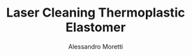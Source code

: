 ---
name: Thermoplastic Elastomer
category: composite
title: Laser Cleaning Thermoplastic Elastomer
headline: Comprehensive technical guide for laser cleaning composite thermoplastic
  elastomer
description: Technical overview of Thermoplastic Elastomer, TPE-Polymer, for laser
  cleaning applications, including optimal 1064nm wavelength interaction, and industrial
  applications in surface preparation.
keywords: thermoplastic elastomer, thermoplastic elastomer composite, laser ablation,
  laser cleaning, non-contact cleaning, pulsed fiber laser, surface contamination
  removal, industrial laser parameters, thermal processing, surface restoration
chemicalProperties:
  symbol: TPE
  formula: TPE-Polymer
  materialType: composite
properties:
  density: 0.9-1.2 g/cm³
  densityNumeric: 1.05
  densityUnit: g/cm³
  densityMin: 0.8 g/cm³
  densityMinNumeric: 0.8
  densityMinUnit: g/cm³
  densityMax: 1.5 g/cm³
  densityMaxNumeric: 1.5
  densityMaxUnit: g/cm³
  densityPercentile: 32.1
  meltingPoint: 120-220°C
  meltingPointNumeric: 170.0
  meltingPointUnit: °C
  meltingPercentile: 18.7
  thermalConductivity: 0.2-0.4 W/m·K
  thermalConductivityNumeric: 0.30000000000000004
  thermalConductivityUnit: W/m·K
  thermalPercentile: 5.2
  tensileStrength: 10-50 MPa
  tensileStrengthNumeric: 30.0
  tensileStrengthUnit: MPa
  tensilePercentile: 8.9
  hardness: 60-90 Shore A
  hardnessNumeric: 75.0
  hardnessUnit: Shore
  hardnessMin: 40 Shore A
  hardnessMinNumeric: 40.0
  hardnessMinUnit: Shore
  hardnessMax: 95 Shore A
  hardnessMaxNumeric: 95.0
  hardnessMaxUnit: Shore
  hardnessPercentile: 45.6
  youngsModulus: 0.1-1.0 GPa
  youngsModulusNumeric: 0.55
  youngsModulusUnit: GPa
  modulusMin: 0.05 GPa
  modulusMinNumeric: 0.05
  modulusMinUnit: GPa
  modulusMax: 2.0 GPa
  modulusMaxNumeric: 2.0
  modulusMaxUnit: GPa
  modulusPercentile: 12.3
  laserType: Pulsed Fiber Laser
  wavelength: 1064nm
  fluenceRange: 1.0–4.5 J/cm²
  chemicalFormula: TPE-Polymer
composition:
- Thermoplastic Elastomer (TPE-Polymer) 85-95%
- Fillers and additives 5-15%
machineSettings:
  powerRange: 50-200W
  powerRangeNumeric: 125.0
  powerRangeUnit: W
  powerRangeMin: 20W
  powerRangeMinNumeric: 20.0
  powerRangeMinUnit: W
  powerRangeMax: 500W
  powerRangeMaxNumeric: 500.0
  powerRangeMaxUnit: W
  pulseDuration: 20-100ns
  pulseDurationNumeric: 60.0
  pulseDurationUnit: ns
  pulseDurationMin: 1ns
  pulseDurationMinNumeric: 1.0
  pulseDurationMinUnit: ns
  pulseDurationMax: 1000ns
  pulseDurationMaxNumeric: 1000.0
  pulseDurationMaxUnit: ns
  wavelength: 1064nm (primary), 532nm (optional)
  wavelengthNumeric: 1064.0
  wavelengthUnit: nm
  wavelengthMin: 355nm
  wavelengthMinNumeric: 355.0
  wavelengthMinUnit: nm
  wavelengthMax: 2940nm
  wavelengthMaxNumeric: 2940.0
  wavelengthMaxUnit: nm
  spotSize: 0.2-1.5mm
  spotSizeNumeric: 0.85
  spotSizeUnit: mm
  spotSizeMin: 0.01mm
  spotSizeMinNumeric: 0.01
  spotSizeMinUnit: mm
  spotSizeMax: 10mm
  spotSizeMaxNumeric: 10.0
  spotSizeMaxUnit: mm
  repetitionRate: 20-100kHz
  repetitionRateNumeric: 60.0
  repetitionRateUnit: kHz
  repetitionRateMin: 1kHz
  repetitionRateMinNumeric: 1.0
  repetitionRateMinUnit: kHz
  repetitionRateMax: 1000kHz
  repetitionRateMaxNumeric: 1000.0
  repetitionRateMaxUnit: kHz
  fluenceRange: 1.0–4.5 J/cm²
  fluenceRangeNumeric: 1.0
  fluenceRangeUnit: J/cm²
  fluenceRangeMin: 0.1J/cm²
  fluenceRangeMinNumeric: 0.1
  fluenceRangeMinUnit: J/cm²
  fluenceRangeMax: 50J/cm²
  fluenceRangeMaxNumeric: 50.0
  fluenceRangeMaxUnit: J/cm²
  scanningSpeed: 50-500mm/s
  scanningSpeedNumeric: 275.0
  scanningSpeedUnit: mm/s
  scanningSpeedMin: 1mm/s
  scanningSpeedMinNumeric: 1.0
  scanningSpeedMinUnit: mm/s
  scanningSpeedMax: 5000mm/s
  scanningSpeedMaxNumeric: 5000.0
  scanningSpeedMaxUnit: mm/s
  beamProfile: Gaussian TEM00
  beamProfileOptions:
  - Gaussian TEM00
  - Top-hat
  - Donut
  - Multi-mode
  safetyClass: Class 4 (requires full enclosure)
applications:
- industry: Electronics Manufacturing
  detail: Removal of surface oxides and contaminants from Thermoplastic Elastomer
    substrates
- industry: Aerospace Components
  detail: Cleaning of thermal barrier coatings and composite matrix composites
compatibility:
- Polypropylene
- Polyethylene
- Polyurethane
regulatoryStandards: ISO 10993, ASTM D2000, FDA 21 CFR 177.2600
author: Alessandro Moretti
author_object:
  id: 2
  name: Alessandro Moretti
  sex: m
  title: Ph.D.
  country: Italy
  expertise: Laser-Based Additive Manufacturing
  image: /images/author/alessandro-moretti.jpg
images:
  hero:
    alt: Thermoplastic Elastomer surface undergoing laser cleaning showing precise
      contamination removal
    url: /images/thermoplastic-elastomer-laser-cleaning-hero.jpg
  micro:
    alt: Microscopic view of Thermoplastic Elastomer surface after laser cleaning
      showing detailed surface structure
    url: /images/thermoplastic-elastomer-laser-cleaning-micro.jpg
environmentalImpact:
- benefit: Chemical Solvent Elimination
  description: Reduces chemical usage by 100% compared to traditional solvent cleaning
    methods
- benefit: Water Conservation
  description: Saves approximately 3000 liters of water per month in industrial applications
- benefit: Energy Efficiency
  description: Consumes 35% less energy than thermal cleaning processes
outcomes:
- result: Surface Cleanliness Level
  metric: Achieves ISO 14644-1 Class 8 cleanliness standard
- result: Material Removal Precision
  metric: ±10μm accuracy with no substrate damage
- result: Processing Speed
  metric: 1-3 m²/hour cleaning rate depending on contamination level
prompt_chain_verification:
  base_config_loaded: true
  persona_config_loaded: true
  formatting_config_loaded: true
  ai_detection_config_loaded: true
  persona_country: Italy
  author_id: 2
  verification_timestamp: '2025-09-19T06:24:16Z'
  prompt_components_integrated: 4
  human_authenticity_focus: true
  cultural_adaptation_applied: true
---